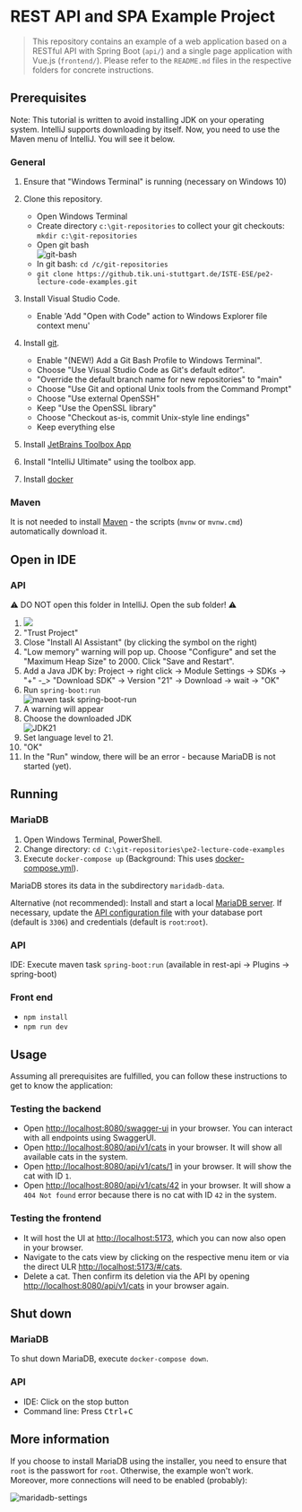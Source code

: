 # REST API and SPA Example Project

> This repository contains an example of a web application based on a RESTful API with Spring Boot (`api/`) and a single page application with Vue.js (`frontend/`).
> Please refer to the `README.md` files in the respective folders for concrete instructions.

## Prerequisites

Note: This tutorial is written to avoid installing JDK on your operating system.
IntelliJ supports downloading by itself.
Now, you need to use the Maven menu of IntelliJ.
You will see it below.

### General

1. Ensure that "Windows Terminal" is running (necessary on Windows 10)
2. Clone this repository.

   - Open Windows Terminal
   - Create directory `c:\git-repositories` to collect your git checkouts: `mkdir c:\git-repositories`
   - Open git bash\
     ![git-bash](img/git-bash.png)
   - In git bash: `cd /c/git-repositories`
   - `git clone https://github.tik.uni-stuttgart.de/ISTE-ESE/pe2-lecture-code-examples.git`

3. Install Visual Studio Code.

   - Enable 'Add "Open with Code" action to Windows Explorer file context menu'

4. Install [git](https://git-scm.com/downloads/win).

   - Enable "(NEW!) Add a Git Bash Profile to Windows Terminal".
   - Choose "Use Visual Studio Code as Git's default editor".
   - "Override the default branch name for new repositories" to "main"
   - Choose "Use Git and optional Unix tools from the Command Prompt"
   - Choose "Use external OpenSSH"
   - Keep "Use the OpenSSL library"
   - Choose "Checkout as-is, commit Unix-style line endings"
   - Keep everything else

5. Install [JetBrains Toolbox App](https://www.jetbrains.com/toolbox-app/)
6. Install "IntelliJ Ultimate" using the toolbox app.
7. Install [docker](https://www.docker.com/products/docker-desktop/)

### Maven

It is not needed to install [Maven](https://maven.apache.org/) - the scripts (`mvnw` or `mvnw.cmd`) automatically download it.

## Open in IDE

### API

⚠️ DO NOT open this folder in IntelliJ. Open the sub folder! ⚠️

1. ![](img/api-dir.png)
2. "Trust Project"
3. Close "Install AI Assistant" (by clicking the symbol on the right)
4. "Low memory" warning will pop up. Choose "Configure" and set the "Maximum Heap Size" to 2000. Click "Save and Restart".
5. Add a Java JDK by: Project -> right click -> Module Settings -> SDKs -> "+" -_> "Download SDK" -> Version "21" -> Download -> wait -> "OK"
6. Run `spring-boot:run`\
  ![maven task spring-boot-run](img/spring-boot-run.png)
7. A warning will appear
8. Choose the downloaded JDK\
   ![JDK21](img/corretto-21.png)
9. Set language level to 21.
10. "OK"
11. In the "Run" window, there will be an error - because MariaDB is not started (yet).

## Running

### MariaDB

1. Open Windows Terminal, PowerShell.
2. Change directory: `cd C:\git-repositories\pe2-lecture-code-examples`
3. Execute `docker-compose up` (Background: This uses [docker-compose.yml](docker-compose.yml)).

MariaDB stores its data in the subdirectory `maridadb-data`.

Alternative (not recommended): Install and start a local [MariaDB server](https://mariadb.org/download/).
If necessary, update the [API configuration file](src/main/resources/application.properties) with your database port (default is `3306`) and credentials (default is `root`:`root`).

### API

IDE: Execute maven task `spring-boot:run` (available in rest-api -> Plugins -> spring-boot)

### Front end

- `npm install`
- `npm run dev`

## Usage

Assuming all prerequisites are fulfilled, you can follow these instructions to get to know the application:

### Testing the backend

- Open <http://localhost:8080/swagger-ui> in your browser. You can interact with all endpoints using SwaggerUI.
- Open <http://localhost:8080/api/v1/cats> in your browser. It will show all available cats in the system.
- Open <http://localhost:8080/api/v1/cats/1> in your browser. It will show the cat with ID `1`.
- Open <http://localhost:8080/api/v1/cats/42> in your browser. It will show a `404 Not found` error because there is no cat with ID `42` in the system.

### Testing the frontend

- It will host the UI at <http://localhost:5173>, which you can now also open in your browser.
- Navigate to the cats view by clicking on the respective menu item or via the direct ULR <http://localhost:5173/#/cats>.
- Delete a cat. Then confirm its deletion via the API by opening <http://localhost:8080/api/v1/cats> in your browser again.

## Shut down

### MariaDB

To shut down MariaDB, execute `docker-compose down`.

### API

- IDE: Click on the stop button
- Command line: Press <kbd>Ctrl</kbd>+<kbd>C</kbd>

## More information

If you choose to install MariaDB using the installer, you need to ensure that `root` is the passwort for `root`. Otherwise, the example won't work.
Moreover, more connections will need to be enabled (probably):

![maridadb-settings](img/mariadb.png)

<!-- markdownlint-disable-file MD024 MD033 MD045 -->
